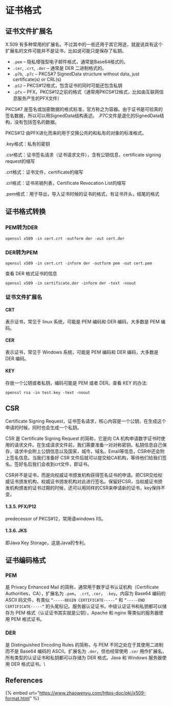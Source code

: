 # 证书格式

## 证书文件扩展名 <a href="#zheng-shu-wen-jian-kuo-zhan-ming" id="zheng-shu-wen-jian-kuo-zhan-ming"></a>

X.509 有多种常用的扩展名。不过其中的一些还用于其它用途，就是说具有这个扩展名的文件可能并不是证书，比如说可能只是保存了私钥。

* `.pem` – 隐私增强型电子邮件格式，通常是Base64格式的。
* `.cer`, `.crt`, `.der` – 通常是 DER 二进制格式的。
* `.p7b`, `.p7c` – PKCS#7 SignedData structure without data, just certificate(s) or CRL(s)
* `.p12` – PKCS#12格式，包含证书的同时可能还包含私钥
* `.pfx` – PFX，PKCS#12之前的格式（通常用PKCS#12格式，比如由互联网信息服务产生的PFX文件）

PKCS#7 是签名或加密数据的格式标准，官方称之为容器。由于证书是可验真的签名数据，所以可以用SignedData结构表述。 .P7C文件是退化的SignedData结构，没有包括签名的数据。

PKCS#12 由PFX进化而来的用于交换公共的和私有的对象的标准格式。

.key格式：私有的密钥

.csr格式：证书签名请求（证书请求文件），含有公钥信息，certificate signing request的缩写

.crt格式：证书文件，certificate的缩写

.crl格式：证书吊销列表，Certificate Revocation List的缩写

.pem格式：用于导出，导入证书时候的证书的格式，有证书开头，结尾的格式

## 证书格式转换 <a href="#zheng-shu-ge-shi-zhuan-huan" id="zheng-shu-ge-shi-zhuan-huan"></a>

### PEM转为DER <a href="#pem-zhuan-wei-der" id="pem-zhuan-wei-der"></a>

```
openssl x509 -in cert.crt -outform der -out cert.der
```

### DER转为PEM <a href="#der-zhuan-wei-pem" id="der-zhuan-wei-pem"></a>

```
openssl x509 -in cert.crt -inform der -outform pem -out cert.pem
```

查看 DER 格式证书的信息

```
openssl x509 -in certificate.der -inform der -text -noout
```

### 证书文件扩展名 <a href="#zheng-shu-wen-jian-kuo-zhan-ming-1" id="zheng-shu-wen-jian-kuo-zhan-ming-1"></a>

#### CRT <a href="#crt" id="crt"></a>

表示证书，常见于 linux 系统，可能是 PEM 编码和 DER 编码，大多数是 PEM 编码。

#### CER <a href="#cer" id="cer"></a>

表示证书，常见于 Windows 系统，可能是 PEM 编码和 DER 编码，大多数是 DER 编码。

#### KEY <a href="#key" id="key"></a>

存放一个公钥或者私钥，编码可能是 PEM 或者 DER。查看 KEY 的办法:

```
openssl rsa -in test.key -text -noout
```

## CSR <a href="#csr" id="csr"></a>

Certificate Signing Request，证书签名请求，核心内容是一个公钥，在生成这个申请的时候，同时也会生成一个私钥。

CSR 是 Certificate Signing Request 的简称，它是向 CA 机构申请数字证书时使用的请求文件。在生成请求文件前，我们需要准备一对对称密钥。私钥信息自己保存，请求中会附上公钥信息以及国家，城市，域名，Email等信息，CSR中还会附上签名信息。当我们准备好 CSR 文件后就可以提交给CA机构，等待他们给我们签名，签好名后我们会收到crt文件，即证书。

CSR并不是证书，而是向权威证书颁发机构获得签名证书的申请。把CSR交给权威证书颁发机构，权威证书颁发机构对此进行签名。保留好CSR，当权威证书颁发机构颁发的证书过期的时候，还可以用同样的CSR来申请新的证书，key保持不变。

#### 1.3.5. PFX/P12 <a href="#pfxp12" id="pfxp12"></a>

predecessor of PKCS#12，常用语windows IIS。

#### 1.3.6. JKS <a href="#jks" id="jks"></a>

即Java Key Storage，这是Java的专利。

## 证书编码格式 <a href="#zheng-shu-wen-jian-ge-shi" id="zheng-shu-wen-jian-ge-shi"></a>

### PEM <a href="#pem" id="pem"></a>

是 Privacy Enhanced Mail 的简称，通常用于数字证书认证机构（Certificate Authorities，CA），扩展名为 `.pem`， `.crt`, `.cer`， `.key`。内容为 Base64 编码的 ASCII 码文件，有类似 `“-----BEGIN CERTIFICATE-----“` 和 `“-----END CERTIFICATE-----“` 的头尾标记。服务器认证证书，中级认证证书和私钥都可以储存为 PEM 格式（认证证书其实就是公钥）。Apache 和 nginx 等类似的服务器使用 PEM 格式证书。

### DER <a href="#der" id="der"></a>

是 Distinguished Encoding Rules 的简称，与 PEM 不同之处在于其使用二进制而不是 Base64 编码的 ASCII。扩展名为 `.der`，但也经常使用 `.cer` 用作扩展名，所有类型的认证证书和私钥都可以存储为 DER 格式。Java 和 Windows 服务器使用 DER 格式证书。\


## References

{% embed url="https://www.zhaowenyu.com/https-doc/pki/x509-format.html" %}
